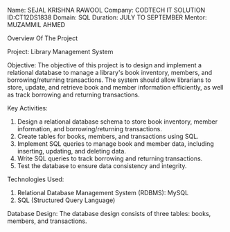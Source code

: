 Name: SEJAL KRISHNA RAWOOL
Company: CODTECH IT SOLUTION
ID:CT12DS1838
Domain: SQL
Duration: JULY TO SEPTEMBER
Mentor: MUZAMMIL AHMED

Overview Of The Project

Project: Library Management System

Objective: The objective of this project is to design and implement a relational database to manage a library's book inventory, members, and borrowing/returning transactions. The system should allow librarians to store, update, and retrieve book and member information efficiently, as well as track borrowing and returning transactions.

Key Activities:
1. Design a relational database schema to store book inventory, member information, and borrowing/returning transactions.
2. Create tables for books, members, and transactions using SQL.
3. Implement SQL queries to manage book and member data, including inserting, updating, and deleting data.
4. Write SQL queries to track borrowing and returning transactions.
5. Test the database to ensure data consistency and integrity.
   
Technologies Used:
1. Relational Database Management System (RDBMS): MySQL
2. SQL (Structured Query Language)
   
Database Design:
The database design consists of three tables: books, members, and transactions.

